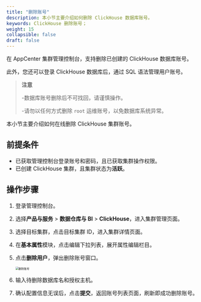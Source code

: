 ```yaml
---
title: "删除账号"
description: 本小节主要介绍如何删除 ClickHouse 数据库账号。 
keywords: ClickHouse 删除账号；
weight: 15
collapsible: false
draft: false
---
```




在 AppCenter 集群管理控制台，支持删除已创建的 ClickHouse 数据库账号。

此外，您还可以登录 ClickHouse 数据库后，通过 SQL 语法管理用户账号。

> **注意**
> 
> -数据库账号删除后不可找回，请谨慎操作。
> 
> -请勿以任何方式删除 `root` 运维账号，以免数据库系统异常。

本小节主要介绍如何在线删除 ClickHouse 集群账号。

## 前提条件

- 已获取管理控制台登录账号和密码，且已获取集群操作权限。
- 已创建 ClickHouse 集群，且集群状态为**活跃**。

## 操作步骤

1. 登录管理控制台。
2. 选择**产品与服务** > **数据仓库与 BI** > **ClickHouse**，进入集群管理页面。
3. 选择目标集群，点击目标集群 ID，进入集群详情页面。
4. 在**基本属性**模块，点击编辑下拉列表，展开属性编辑栏目。
5. 点击**删除用户**，弹出删除账号窗口。
   
   <img src="../../../_images/del_user.png" alt="删除账号" style="zoom:50%;" />

6. 输入待删除数据库名和授权主机。
7. 确认配置信息无误后，点击**提交**，返回账号列表页面，刷新即成功删除账号。
